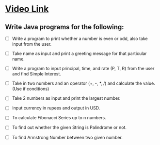 # [Video Link](https://youtu.be/TAtrPoaJ7gc)

## Write Java programs for the following:

- [ ] Write a program to print whether a number is even or odd, also take
input from the user.
- [ ] Take name as input and print a greeting message for that particular name.
- [ ] Write a program to input principal, time, and rate (P, T, R) from the user and
find Simple Interest.
- [ ] Take in two numbers and an operator (+, -, *, /) and calculate the value.
(Use if conditions)
- [ ] Take 2 numbers as input and print the largest number.
- [ ] Input currency in rupees and output in USD.
- [ ] To calculate Fibonacci Series up to n numbers.
- [ ] To find out whether the given String is Palindrome or not.
- [ ] To find Armstrong Number between two given number.

